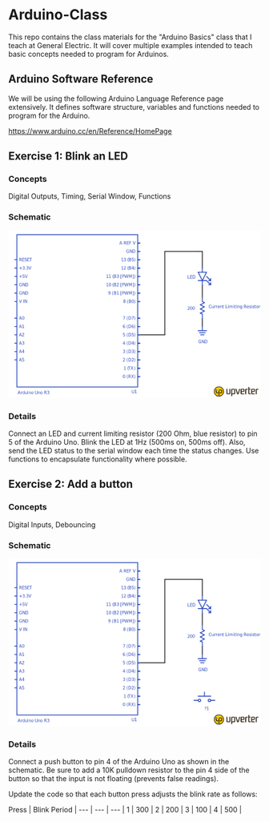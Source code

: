 # Arduino-Class
This repo contains the class materials for the "Arduino Basics" class that I teach at General Electric. It will cover multiple examples intended to teach basic concepts needed to program for Arduinos.

## Arduino Software Reference 
We will be using the following Arduino Language Reference page extensively. It defines software structure, variables and functions needed to program for the Arduino.

https://www.arduino.cc/en/Reference/HomePage

## Exercise 1: Blink an LED

### Concepts
Digital Outputs, Timing, Serial Window, Functions

### Schematic
![Exercise 1](/schematics/exercise_1.png)

### Details
Connect an LED and current limiting resistor (200 Ohm, blue resistor) to pin 5 of the Arduino Uno. Blink the LED at 1Hz (500ms on, 500ms off). Also, send the LED status to the serial window each time the status changes. Use functions to encapsulate functionality where possible.

## Exercise 2: Add a button

### Concepts
Digital Inputs, Debouncing

### Schematic
![Exercise 2](/schematics/exercise_2.png)

### Details
Connect a push button to pin 4 of the Arduino Uno as shown in the schematic. Be sure to add a 10K pulldown resistor to the pin 4 side of the button so that the input is not floating (prevents false readings). 

Update the code so that each button press adjusts the blink rate as follows:

Press | Blink Period |
--- | --- | --- |
1 | 300 |
2 | 200 |
3 | 100 |
4 | 500 |

